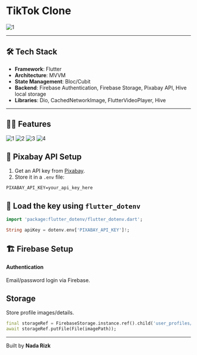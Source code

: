 # TikTok Clone
![1](https://github.com/user-attachments/assets/eda859db-9421-4113-8079-29913601834f)

---

## 🛠️ Tech Stack

- **Framework**: Flutter  
- **Architecture**: MVVM  
- **State Management**: Bloc/Cubit  
- **Backend**: Firebase Authentication, Firebase Storage, Pixabay API, Hive local storage
- **Libraries**: Dio, CachedNetworkImage, FlutterVideoPlayer, Hive 

---
## 👨‍💻  Features

![1](https://github.com/user-attachments/assets/a2b55883-2734-4f9b-b666-bd45abe4c470)
![2](https://github.com/user-attachments/assets/200526ff-534a-4cde-b378-244b00a04d22)
![3](https://github.com/user-attachments/assets/9549be5e-eff4-4061-b8ab-45649ddaf211)
![4](https://github.com/user-attachments/assets/f7005720-f4c6-4732-abd3-782b0d203c28)

## 🔑 Pixabay API Setup

1. Get an API key from [Pixabay](https://pixabay.com/api/docs/).
2. Store it in a `.env` file:

```env
PIXABAY_API_KEY=your_api_key_here 
```

## 🔑 Load the key using `flutter_dotenv`

```dart
import 'package:flutter_dotenv/flutter_dotenv.dart';

String apiKey = dotenv.env['PIXABAY_API_KEY']!;

```

## 🏗️ Firebase Setup
#### Authentication
Email/password login via Firebase.

## Storage
Store profile images/details.

```dart
final storageRef = FirebaseStorage.instance.ref().child('user_profiles/$userId/profile.jpg');
await storageRef.putFile(File(imagePath));
```

---

Built by **Nada Rizk**


